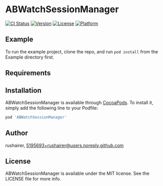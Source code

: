 # ABWatchSessionManager

[![CI Status](https://img.shields.io/travis/rushairer/ABWatchSessionManager.svg?style=flat)](https://travis-ci.org/rushairer/ABWatchSessionManager)
[![Version](https://img.shields.io/cocoapods/v/ABWatchSessionManager.svg?style=flat)](https://cocoapods.org/pods/ABWatchSessionManager)
[![License](https://img.shields.io/cocoapods/l/ABWatchSessionManager.svg?style=flat)](https://cocoapods.org/pods/ABWatchSessionManager)
[![Platform](https://img.shields.io/cocoapods/p/ABWatchSessionManager.svg?style=flat)](https://cocoapods.org/pods/ABWatchSessionManager)

## Example

To run the example project, clone the repo, and run `pod install` from the Example directory first.

## Requirements

## Installation

ABWatchSessionManager is available through [CocoaPods](https://cocoapods.org). To install
it, simply add the following line to your Podfile:

```ruby
pod 'ABWatchSessionManager'
```

## Author

rushairer, 5195693+rushairer@users.noreply.github.com

## License

ABWatchSessionManager is available under the MIT license. See the LICENSE file for more info.

